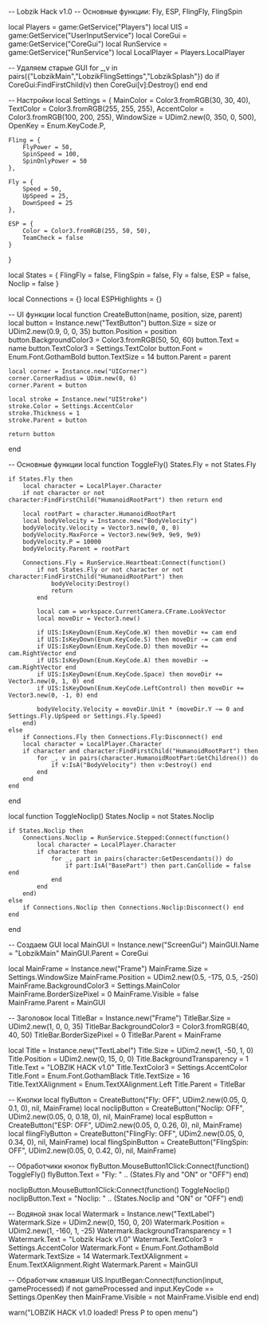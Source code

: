 -- Lobzik Hack v1.0
-- Основные функции: Fly, ESP, FlingFly, FlingSpin

local Players = game:GetService("Players")
local UIS = game:GetService("UserInputService")
local CoreGui = game:GetService("CoreGui")
local RunService = game:GetService("RunService")
local LocalPlayer = Players.LocalPlayer

-- Удаляем старые GUI
for _,v in pairs({"LobzikMain","LobzikFlingSettings","LobzikSplash"}) do
    if CoreGui:FindFirstChild(v) then CoreGui[v]:Destroy() end
end

-- Настройки
local Settings = {
    MainColor = Color3.fromRGB(30, 30, 40),
    TextColor = Color3.fromRGB(255, 255, 255),
    AccentColor = Color3.fromRGB(100, 200, 255),
    WindowSize = UDim2.new(0, 350, 0, 500),
    OpenKey = Enum.KeyCode.P,
    
    Fling = {
        FlyPower = 50,
        SpinSpeed = 100,
        SpinOnlyPower = 50
    },
    
    Fly = {
        Speed = 50,
        UpSpeed = 25,
        DownSpeed = 25
    },
    
    ESP = {
        Color = Color3.fromRGB(255, 50, 50),
        TeamCheck = false
    }
}

local States = {
    FlingFly = false,
    FlingSpin = false,
    Fly = false,
    ESP = false,
    Noclip = false
}

local Connections = {}
local ESPHighlights = {}

-- UI функции
local function CreateButton(name, position, size, parent)
    local button = Instance.new("TextButton")
    button.Size = size or UDim2.new(0.9, 0, 0, 35)
    button.Position = position
    button.BackgroundColor3 = Color3.fromRGB(50, 50, 60)
    button.Text = name
    button.TextColor3 = Settings.TextColor
    button.Font = Enum.Font.GothamBold
    button.TextSize = 14
    button.Parent = parent
    
    local corner = Instance.new("UICorner")
    corner.CornerRadius = UDim.new(0, 6)
    corner.Parent = button
    
    local stroke = Instance.new("UIStroke")
    stroke.Color = Settings.AccentColor
    stroke.Thickness = 1
    stroke.Parent = button
    
    return button
end

-- Основные функции
local function ToggleFly()
    States.Fly = not States.Fly
    
    if States.Fly then
        local character = LocalPlayer.Character
        if not character or not character:FindFirstChild("HumanoidRootPart") then return end
        
        local rootPart = character.HumanoidRootPart
        local bodyVelocity = Instance.new("BodyVelocity")
        bodyVelocity.Velocity = Vector3.new(0, 0, 0)
        bodyVelocity.MaxForce = Vector3.new(9e9, 9e9, 9e9)
        bodyVelocity.P = 10000
        bodyVelocity.Parent = rootPart
        
        Connections.Fly = RunService.Heartbeat:Connect(function()
            if not States.Fly or not character or not character:FindFirstChild("HumanoidRootPart") then 
                bodyVelocity:Destroy()
                return 
            end
            
            local cam = workspace.CurrentCamera.CFrame.LookVector
            local moveDir = Vector3.new()
            
            if UIS:IsKeyDown(Enum.KeyCode.W) then moveDir += cam end
            if UIS:IsKeyDown(Enum.KeyCode.S) then moveDir -= cam end
            if UIS:IsKeyDown(Enum.KeyCode.D) then moveDir += cam.RightVector end
            if UIS:IsKeyDown(Enum.KeyCode.A) then moveDir -= cam.RightVector end
            if UIS:IsKeyDown(Enum.KeyCode.Space) then moveDir += Vector3.new(0, 1, 0) end
            if UIS:IsKeyDown(Enum.KeyCode.LeftControl) then moveDir += Vector3.new(0, -1, 0) end
            
            bodyVelocity.Velocity = moveDir.Unit * (moveDir.Y ~= 0 and Settings.Fly.UpSpeed or Settings.Fly.Speed)
        end)
    else
        if Connections.Fly then Connections.Fly:Disconnect() end
        local character = LocalPlayer.Character
        if character and character:FindFirstChild("HumanoidRootPart") then
            for _, v in pairs(character.HumanoidRootPart:GetChildren()) do
                if v:IsA("BodyVelocity") then v:Destroy() end
            end
        end
    end
end

local function ToggleNoclip()
    States.Noclip = not States.Noclip
    
    if States.Noclip then
        Connections.Noclip = RunService.Stepped:Connect(function()
            local character = LocalPlayer.Character
            if character then
                for _, part in pairs(character:GetDescendants()) do
                    if part:IsA("BasePart") then part.CanCollide = false end
                end
            end
        end)
    else
        if Connections.Noclip then Connections.Noclip:Disconnect() end
    end
end

-- Создаем GUI
local MainGUI = Instance.new("ScreenGui")
MainGUI.Name = "LobzikMain"
MainGUI.Parent = CoreGui

local MainFrame = Instance.new("Frame")
MainFrame.Size = Settings.WindowSize
MainFrame.Position = UDim2.new(0.5, -175, 0.5, -250)
MainFrame.BackgroundColor3 = Settings.MainColor
MainFrame.BorderSizePixel = 0
MainFrame.Visible = false
MainFrame.Parent = MainGUI

-- Заголовок
local TitleBar = Instance.new("Frame")
TitleBar.Size = UDim2.new(1, 0, 0, 35)
TitleBar.BackgroundColor3 = Color3.fromRGB(40, 40, 50)
TitleBar.BorderSizePixel = 0
TitleBar.Parent = MainFrame

local Title = Instance.new("TextLabel")
Title.Size = UDim2.new(1, -50, 1, 0)
Title.Position = UDim2.new(0, 15, 0, 0)
Title.BackgroundTransparency = 1
Title.Text = "LOBZIK HACK v1.0"
Title.TextColor3 = Settings.AccentColor
Title.Font = Enum.Font.GothamBlack
Title.TextSize = 16
Title.TextXAlignment = Enum.TextXAlignment.Left
Title.Parent = TitleBar

-- Кнопки
local flyButton = CreateButton("Fly: OFF", UDim2.new(0.05, 0, 0.1, 0), nil, MainFrame)
local noclipButton = CreateButton("Noclip: OFF", UDim2.new(0.05, 0, 0.18, 0), nil, MainFrame)
local espButton = CreateButton("ESP: OFF", UDim2.new(0.05, 0, 0.26, 0), nil, MainFrame)
local flingFlyButton = CreateButton("FlingFly: OFF", UDim2.new(0.05, 0, 0.34, 0), nil, MainFrame)
local flingSpinButton = CreateButton("FlingSpin: OFF", UDim2.new(0.05, 0, 0.42, 0), nil, MainFrame)

-- Обработчики кнопок
flyButton.MouseButton1Click:Connect(function()
    ToggleFly()
    flyButton.Text = "Fly: " .. (States.Fly and "ON" or "OFF")
end)

noclipButton.MouseButton1Click:Connect(function()
    ToggleNoclip()
    noclipButton.Text = "Noclip: " .. (States.Noclip and "ON" or "OFF")
end)

-- Водяной знак
local Watermark = Instance.new("TextLabel")
Watermark.Size = UDim2.new(0, 150, 0, 20)
Watermark.Position = UDim2.new(1, -160, 1, -25)
Watermark.BackgroundTransparency = 1
Watermark.Text = "Lobzik Hack v1.0"
Watermark.TextColor3 = Settings.AccentColor
Watermark.Font = Enum.Font.GothamBold
Watermark.TextSize = 14
Watermark.TextXAlignment = Enum.TextXAlignment.Right
Watermark.Parent = MainGUI

-- Обработчик клавиши
UIS.InputBegan:Connect(function(input, gameProcessed)
    if not gameProcessed and input.KeyCode == Settings.OpenKey then
        MainFrame.Visible = not MainFrame.Visible
    end
end)

warn("LOBZIK HACK v1.0 loaded! Press P to open menu")
